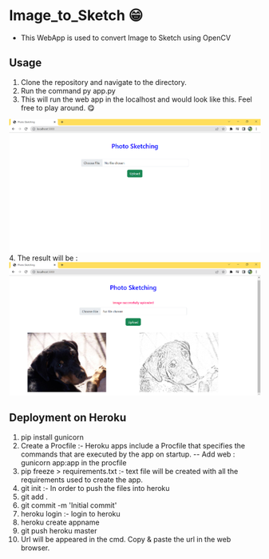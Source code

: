 # Image_to_Sketch 😁
- This WebApp is used to convert Image to Sketch using OpenCV

## Usage
1. Clone the repository and navigate to the directory.
2. Run the command py app.py
3. This will run the web app in the localhost and would look like this. Feel free to play around. 😋
<img src="https://github.com/avinjoseph/Image_to_Sketch/blob/master/img1.png">
4. The result will be :
<img src="https://github.com/avinjoseph/Image_to_Sketch/blob/master/img2.png">

## Deployment on Heroku

1. pip install gunicorn
2. Create a Procfile :- Heroku apps include a Procfile that specifies the commands that are executed by the app on startup.
    -- Add  web : gunicorn app:app in the procfile
3. pip freeze > requirements.txt  :- text file will be created with all the requirements used to create the app.
4. git init :- In order to push the files into heroku
5. git add .
6. git commit -m 'Initial commit'
7. heroku login  :- login to heroku
8. heroku create appname
9. git push heroku master
10. Url will be appeared in the cmd. Copy & paste the url in the web browser.
